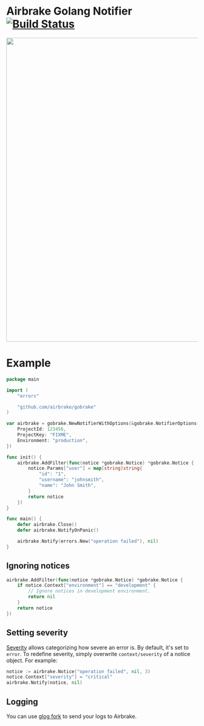 # Airbrake Golang Notifier [![Build Status](https://travis-ci.org/airbrake/gobrake.svg?branch=v2)](https://travis-ci.org/airbrake/gobrake)

<img src="http://f.cl.ly/items/3J3h1L05222X3o1w2l2L/golang.jpg" width=800px>

# Example

```go
package main

import (
    "errors"

    "github.com/airbrake/gobrake"
)

var airbrake = gobrake.NewNotifierWithOptions(&gobrake.NotifierOptions{
    ProjectId: 123456,
    ProjectKey: "FIXME",
    Environment: "production",
})

func init() {
    airbrake.AddFilter(func(notice *gobrake.Notice) *gobrake.Notice {
        notice.Params["user"] = map[string]string{
            "id": "1",
            "username": "johnsmith",
            "name": "John Smith",
        }
        return notice
    })
}

func main() {
    defer airbrake.Close()
    defer airbrake.NotifyOnPanic()

    airbrake.Notify(errors.New("operation failed"), nil)
}
```

## Ignoring notices

```go
airbrake.AddFilter(func(notice *gobrake.Notice) *gobrake.Notice {
    if notice.Context["environment"] == "development" {
        // Ignore notices in development environment.
        return nil
    }
    return notice
})
```

## Setting severity

[Severity](https://airbrake.io/docs/airbrake-faq/what-is-severity/) allows
categorizing how severe an error is. By default, it's set to `error`. To
redefine severity, simply overwrite `context/severity` of a notice object. For
example:

```go
notice := airbrake.Notice("operation failed", nil, 3)
notice.Context["severity"] = "critical"
airbrake.Notify(notice, nil)
```

## Logging

You can use [glog fork](https://github.com/airbrake/glog) to send your logs to Airbrake.
